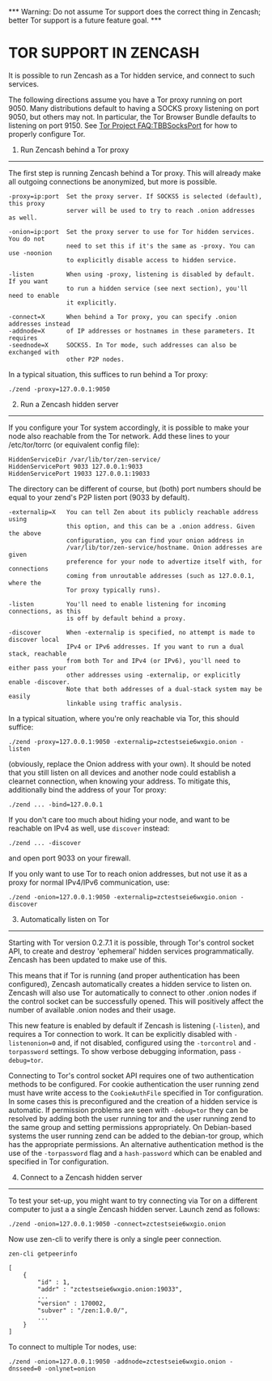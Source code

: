 *** Warning: Do not assume Tor support does the correct thing in Zencash; better Tor support is a future feature goal. ***

TOR SUPPORT IN ZENCASH
====================

It is possible to run Zencash as a Tor hidden service, and connect to such services.

The following directions assume you have a Tor proxy running on port 9050. Many distributions default to having a SOCKS proxy listening on port 9050, but others may not. In particular, the Tor Browser Bundle defaults to listening on port 9150. See [Tor Project FAQ:TBBSocksPort](https://www.torproject.org/docs/faq.html.en#TBBSocksPort) for how to properly
configure Tor.


1. Run Zencash behind a Tor proxy
-------------------------------

The first step is running Zencash behind a Tor proxy. This will already make all
outgoing connections be anonymized, but more is possible.

	-proxy=ip:port  Set the proxy server. If SOCKS5 is selected (default), this proxy
	                server will be used to try to reach .onion addresses as well.

	-onion=ip:port  Set the proxy server to use for Tor hidden services. You do not
	                need to set this if it's the same as -proxy. You can use -noonion
	                to explicitly disable access to hidden service.

	-listen         When using -proxy, listening is disabled by default. If you want
	                to run a hidden service (see next section), you'll need to enable
	                it explicitly.

	-connect=X      When behind a Tor proxy, you can specify .onion addresses instead
	-addnode=X      of IP addresses or hostnames in these parameters. It requires
	-seednode=X     SOCKS5. In Tor mode, such addresses can also be exchanged with
	                other P2P nodes.

In a typical situation, this suffices to run behind a Tor proxy:

	./zend -proxy=127.0.0.1:9050


2. Run a Zencash hidden server
----------------------------

If you configure your Tor system accordingly, it is possible to make your node also
reachable from the Tor network. Add these lines to your /etc/tor/torrc (or equivalent
config file):

	HiddenServiceDir /var/lib/tor/zen-service/
	HiddenServicePort 9033 127.0.0.1:9033
	HiddenServicePort 19033 127.0.0.1:19033

The directory can be different of course, but (both) port numbers should be equal to
your zend's P2P listen port (9033 by default).

	-externalip=X   You can tell Zen about its publicly reachable address using
	                this option, and this can be a .onion address. Given the above
	                configuration, you can find your onion address in
	                /var/lib/tor/zen-service/hostname. Onion addresses are given
	                preference for your node to advertize itself with, for connections
	                coming from unroutable addresses (such as 127.0.0.1, where the
	                Tor proxy typically runs).

	-listen         You'll need to enable listening for incoming connections, as this
	                is off by default behind a proxy.

	-discover       When -externalip is specified, no attempt is made to discover local
	                IPv4 or IPv6 addresses. If you want to run a dual stack, reachable
	                from both Tor and IPv4 (or IPv6), you'll need to either pass your
	                other addresses using -externalip, or explicitly enable -discover.
	                Note that both addresses of a dual-stack system may be easily
	                linkable using traffic analysis.

In a typical situation, where you're only reachable via Tor, this should suffice:

	./zend -proxy=127.0.0.1:9050 -externalip=zctestseie6wxgio.onion -listen

(obviously, replace the Onion address with your own). It should be noted that you still
listen on all devices and another node could establish a clearnet connection, when knowing
your address. To mitigate this, additionally bind the address of your Tor proxy:

	./zend ... -bind=127.0.0.1

If you don't care too much about hiding your node, and want to be reachable on IPv4
as well, use `discover` instead:

	./zend ... -discover

and open port 9033 on your firewall.

If you only want to use Tor to reach onion addresses, but not use it as a proxy
for normal IPv4/IPv6 communication, use:

	./zend -onion=127.0.0.1:9050 -externalip=zctestseie6wxgio.onion -discover


3. Automatically listen on Tor
--------------------------------

Starting with Tor version 0.2.7.1 it is possible, through Tor's control socket
API, to create and destroy 'ephemeral' hidden services programmatically.
Zencash has been updated to make use of this.

This means that if Tor is running (and proper authentication has been configured),
Zencash automatically creates a hidden service to listen on. Zencash will also use Tor
automatically to connect to other .onion nodes if the control socket can be
successfully opened. This will positively affect the number of available .onion
nodes and their usage.

This new feature is enabled by default if Zencash is listening (`-listen`), and
requires a Tor connection to work. It can be explicitly disabled with `-listenonion=0`
and, if not disabled, configured using the `-torcontrol` and `-torpassword` settings.
To show verbose debugging information, pass `-debug=tor`.

Connecting to Tor's control socket API requires one of two authentication methods to be 
configured. For cookie authentication the user running zend must have write access 
to the `CookieAuthFile` specified in Tor configuration. In some cases this is 
preconfigured and the creation of a hidden service is automatic. If permission problems 
are seen with `-debug=tor` they can be resolved by adding both the user running tor and 
the user running zend to the same group and setting permissions appropriately. On 
Debian-based systems the user running zend can be added to the debian-tor group, 
which has the appropriate permissions. An alternative authentication method is the use 
of the `-torpassword` flag and a `hash-password` which can be enabled and specified in 
Tor configuration.


4. Connect to a Zencash hidden server
-----------------------------------

To test your set-up, you might want to try connecting via Tor on a different computer to just a
a single Zencash hidden server. Launch zend as follows:

	./zend -onion=127.0.0.1:9050 -connect=zctestseie6wxgio.onion

Now use zen-cli to verify there is only a single peer connection.

	zen-cli getpeerinfo

	[
	    {
	        "id" : 1,
	        "addr" : "zctestseie6wxgio.onion:19033",
	        ...
	        "version" : 170002,
	        "subver" : "/zen:1.0.0/",
	        ...
	    }
	]

To connect to multiple Tor nodes, use:

	./zend -onion=127.0.0.1:9050 -addnode=zctestseie6wxgio.onion -dnsseed=0 -onlynet=onion
